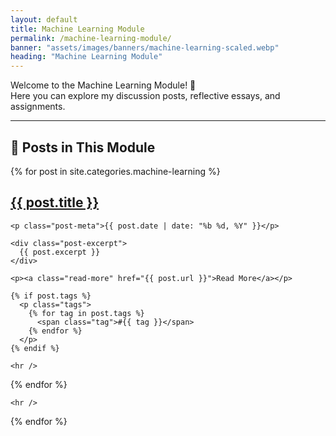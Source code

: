 ```yaml
---
layout: default
title: Machine Learning Module
permalink: /machine-learning-module/
banner: "assets/images/banners/machine-learning-scaled.webp"
heading: "Machine Learning Module"
---
```


Welcome to the Machine Learning Module! 👋  
Here you can explore my discussion posts, reflective essays, and assignments.

---

## 🧠 Posts in This Module
{% for post in site.categories.machine-learning %}
  <div class="post-preview">
    <h2><a class="post-title" href="{{ post.url }}">{{ post.title }}</a></h2>
    
    <p class="post-meta">{{ post.date | date: "%b %d, %Y" }}</p>

    <div class="post-excerpt">
      {{ post.excerpt }}
    </div>

    <p><a class="read-more" href="{{ post.url }}">Read More</a></p>

    {% if post.tags %}
      <p class="tags">
        {% for tag in post.tags %}
          <span class="tag">#{{ tag }}</span>
        {% endfor %}
      </p>
    {% endif %}

    <hr />
  </div>
{% endfor %}


    <hr />
  </div>
{% endfor %}



